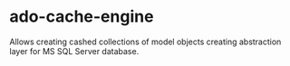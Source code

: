 # ado-cache-engine
Allows creating cashed collections of model objects creating abstraction layer for MS SQL Server database.
